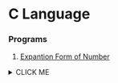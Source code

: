 # C Language

### Programs

1. [Expantion Form of Number](Expantion.c)

<details><summary>CLICK ME</summary>
<p>

    ```c
    #include"stdio.h"
    #include"conio.h"
    
    int main(){
        int no;
        printf("Enter No : ");
        scanf("%d",&no);
        int arr[20];
        int c=1,j=0;
        while (no>0)
        {
            int i=no%10;
            arr[j]=i*c;
            j++;
            printf(" + %d ",i*c);
            no/=10;
            c*=10;
        }
        j--;
        printf("\n");
        for (;j >-1;j--)
        {
            printf(" %d +",arr[j]);
        }
        getch(); 
    }
    ```
</p>
</details>